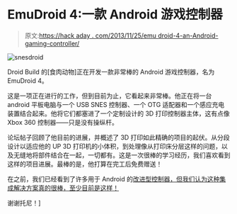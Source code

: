 # EmuDroid 4:一款 Android 游戏控制器

> 原文:[https://hack aday . com/2013/11/25/emu droid-4-an-Android-gaming-controller/](https://hackaday.com/2013/11/25/emudroid-4-an-android-gaming-controller/)

![snesdroid](../Images/56d39b427eeac8772e6ab2790951ef82.png)

Droid Build 的[食肉动物]正在开发一款非常棒的 Android 游戏控制器，名为 EmuDroid 4。

这是一项正在进行的工作，但到目前为止，它看起来非常棒。他正在将一台 android 平板电脑与一个 USB SNES 控制器、一个 OTG 适配器和一个感应充电装置结合起来。他将它们都塞进了一个定制设计的 3D 打印控制器主体，这有点像 Xbox 360 控制器——只是没有操纵杆。

论坛帖子回顾了他目前的进展，并概述了 3D 打印如此精确的项目的起伏。从分段设计以适应他的 UP 3D 打印机的小体积，到处理像从打印床分层这样的问题，以及无缝地将部件结合在一起，一切都有。这是一次很棒的学习经历，我们喜欢看到这样的项目进展。最棒的是，他打算在完工后免费赠送！

在之前，我们已经看到了许多用于 Android 的[改进型控制器，但我们认为这种集成解决方案真的很棒，至少目前是这样！](http://hackaday.com/2011/05/17/bluetooth-super-nintendo-controller-for-android-gaming/)

谢谢托尼！]